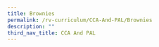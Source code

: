 ```yaml
---
title: Brownies
permalink: /rv-curriculum/CCA-And-PAL/Brownies
description: ""
third_nav_title: CCA And PAL
---
```

